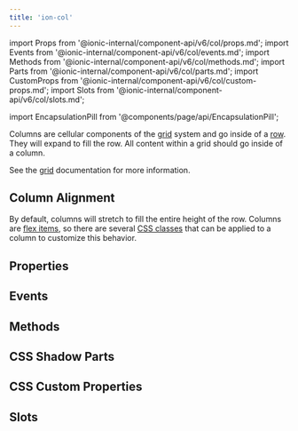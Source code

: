 ```yaml
---
title: 'ion-col'
---
```


import Props from '@ionic-internal/component-api/v6/col/props.md';
import Events from '@ionic-internal/component-api/v6/col/events.md';
import Methods from '@ionic-internal/component-api/v6/col/methods.md';
import Parts from '@ionic-internal/component-api/v6/col/parts.md';
import CustomProps from '@ionic-internal/component-api/v6/col/custom-props.md';
import Slots from '@ionic-internal/component-api/v6/col/slots.md';

<head>
  <title>ion-col: Column Component Padding, Size and Other Properties</title>
  <meta
    name="description"
    content="ion-col is a column component that goes inside a row. Content within a grid goes inside of a column. Read more on column padding, size, and other properties."
  />
</head>

import EncapsulationPill from '@components/page/api/EncapsulationPill';

<EncapsulationPill type="shadow" />

Columns are cellular components of the [grid](./grid) system and go inside of a [row](./row). They will expand to fill the row. All content within a grid should go inside of a column.

See the [grid](./grid) documentation for more information.

## Column Alignment

By default, columns will stretch to fill the entire height of the row. Columns are [flex items](https://developer.mozilla.org/en-US/docs/Glossary/Flex_Item), so there are several [CSS classes](/docs/guide/layout/css-utilities#flex-item-properties) that can be applied to a column to customize this behavior.

## Properties

<Props />

## Events

<Events />

## Methods

<Methods />

## CSS Shadow Parts

<Parts />

## CSS Custom Properties

<CustomProps />

## Slots

<Slots />
